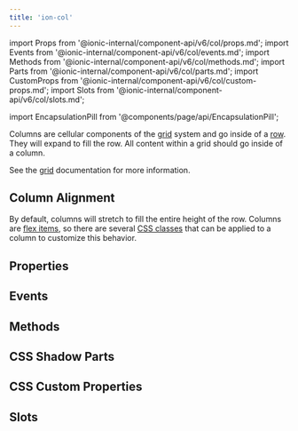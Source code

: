 ```yaml
---
title: 'ion-col'
---
```


import Props from '@ionic-internal/component-api/v6/col/props.md';
import Events from '@ionic-internal/component-api/v6/col/events.md';
import Methods from '@ionic-internal/component-api/v6/col/methods.md';
import Parts from '@ionic-internal/component-api/v6/col/parts.md';
import CustomProps from '@ionic-internal/component-api/v6/col/custom-props.md';
import Slots from '@ionic-internal/component-api/v6/col/slots.md';

<head>
  <title>ion-col: Column Component Padding, Size and Other Properties</title>
  <meta
    name="description"
    content="ion-col is a column component that goes inside a row. Content within a grid goes inside of a column. Read more on column padding, size, and other properties."
  />
</head>

import EncapsulationPill from '@components/page/api/EncapsulationPill';

<EncapsulationPill type="shadow" />

Columns are cellular components of the [grid](./grid) system and go inside of a [row](./row). They will expand to fill the row. All content within a grid should go inside of a column.

See the [grid](./grid) documentation for more information.

## Column Alignment

By default, columns will stretch to fill the entire height of the row. Columns are [flex items](https://developer.mozilla.org/en-US/docs/Glossary/Flex_Item), so there are several [CSS classes](/docs/guide/layout/css-utilities#flex-item-properties) that can be applied to a column to customize this behavior.

## Properties

<Props />

## Events

<Events />

## Methods

<Methods />

## CSS Shadow Parts

<Parts />

## CSS Custom Properties

<CustomProps />

## Slots

<Slots />
